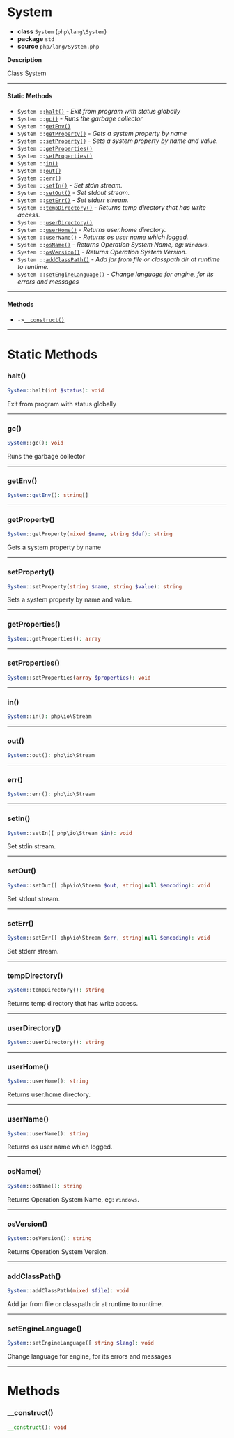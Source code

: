 # System

- **class** `System` (`php\lang\System`)
- **package** `std`
- **source** `php/lang/System.php`

**Description**

Class System

---

#### Static Methods

- `System ::`[`halt()`](#method-halt) - _Exit from program with status globally_
- `System ::`[`gc()`](#method-gc) - _Runs the garbage collector_
- `System ::`[`getEnv()`](#method-getenv)
- `System ::`[`getProperty()`](#method-getproperty) - _Gets a system property by name_
- `System ::`[`setProperty()`](#method-setproperty) - _Sets a system property by name and value._
- `System ::`[`getProperties()`](#method-getproperties)
- `System ::`[`setProperties()`](#method-setproperties)
- `System ::`[`in()`](#method-in)
- `System ::`[`out()`](#method-out)
- `System ::`[`err()`](#method-err)
- `System ::`[`setIn()`](#method-setin) - _Set stdin stream._
- `System ::`[`setOut()`](#method-setout) - _Set stdout stream._
- `System ::`[`setErr()`](#method-seterr) - _Set stderr stream._
- `System ::`[`tempDirectory()`](#method-tempdirectory) - _Returns temp directory that has write access._
- `System ::`[`userDirectory()`](#method-userdirectory)
- `System ::`[`userHome()`](#method-userhome) - _Returns user.home directory._
- `System ::`[`userName()`](#method-username) - _Returns os user name which logged._
- `System ::`[`osName()`](#method-osname) - _Returns Operation System Name, eg:  `Windows`._
- `System ::`[`osVersion()`](#method-osversion) - _Returns Operation System Version._
- `System ::`[`addClassPath()`](#method-addclasspath) - _Add jar from file or classpath dir at runtime to runtime._
- `System ::`[`setEngineLanguage()`](#method-setenginelanguage) - _Change language for engine, for its errors and messages_

---

#### Methods

- `->`[`__construct()`](#method-__construct)

---
# Static Methods

<a name="method-halt"></a>

### halt()
```php
System::halt(int $status): void
```
Exit from program with status globally

---

<a name="method-gc"></a>

### gc()
```php
System::gc(): void
```
Runs the garbage collector

---

<a name="method-getenv"></a>

### getEnv()
```php
System::getEnv(): string[]
```

---

<a name="method-getproperty"></a>

### getProperty()
```php
System::getProperty(mixed $name, string $def): string
```
Gets a system property by name

---

<a name="method-setproperty"></a>

### setProperty()
```php
System::setProperty(string $name, string $value): string
```
Sets a system property by name and value.

---

<a name="method-getproperties"></a>

### getProperties()
```php
System::getProperties(): array
```

---

<a name="method-setproperties"></a>

### setProperties()
```php
System::setProperties(array $properties): void
```

---

<a name="method-in"></a>

### in()
```php
System::in(): php\io\Stream
```

---

<a name="method-out"></a>

### out()
```php
System::out(): php\io\Stream
```

---

<a name="method-err"></a>

### err()
```php
System::err(): php\io\Stream
```

---

<a name="method-setin"></a>

### setIn()
```php
System::setIn([ php\io\Stream $in): void
```
Set stdin stream.

---

<a name="method-setout"></a>

### setOut()
```php
System::setOut([ php\io\Stream $out, string|null $encoding): void
```
Set stdout stream.

---

<a name="method-seterr"></a>

### setErr()
```php
System::setErr([ php\io\Stream $err, string|null $encoding): void
```
Set stderr stream.

---

<a name="method-tempdirectory"></a>

### tempDirectory()
```php
System::tempDirectory(): string
```
Returns temp directory that has write access.

---

<a name="method-userdirectory"></a>

### userDirectory()
```php
System::userDirectory(): string
```

---

<a name="method-userhome"></a>

### userHome()
```php
System::userHome(): string
```
Returns user.home directory.

---

<a name="method-username"></a>

### userName()
```php
System::userName(): string
```
Returns os user name which logged.

---

<a name="method-osname"></a>

### osName()
```php
System::osName(): string
```
Returns Operation System Name, eg:  `Windows`.

---

<a name="method-osversion"></a>

### osVersion()
```php
System::osVersion(): string
```
Returns Operation System Version.

---

<a name="method-addclasspath"></a>

### addClassPath()
```php
System::addClassPath(mixed $file): void
```
Add jar from file or classpath dir at runtime to runtime.

---

<a name="method-setenginelanguage"></a>

### setEngineLanguage()
```php
System::setEngineLanguage([ string $lang): void
```
Change language for engine, for its errors and messages

---
# Methods

<a name="method-__construct"></a>

### __construct()
```php
__construct(): void
```